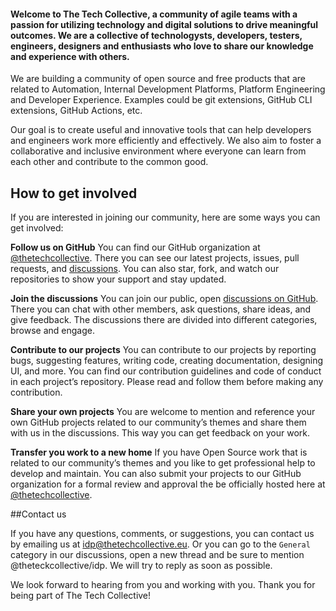 #### Welcome to The Tech Collective, a community of agile teams with a passion for utilizing technology and digital solutions to drive meaningful outcomes. We are a collective of technologysts, developers, testers, engineers, designers and enthusiasts who love to share our knowledge and experience with others.

We are building a community of open source and free products that are related to Automation, Internal Development Platforms, Platform Engineering and Developer Experience. Examples could be git extensions, GitHub CLI extensions, GitHub Actions, etc.

Our goal is to create useful and innovative tools that can help developers and engineers work more efficiently and effectively. We also aim to foster a collaborative and inclusive environment where everyone can learn from each other and contribute to the common good.

## How to get involved
If you are interested in joining our community, here are some ways you can get involved:

**Follow us on GitHub**  You can find our GitHub organization at [@thetechcollective](https://github.com/thetechcollective). There you can see our latest projects, issues, pull requests, and [discussions](https://github.com/orgs/thetechcollective/discussions). You can also star, fork, and watch our repositories to show your support and stay updated.

**Join the discussions** You can join our public, open [discussions on GitHub](https://github.com/orgs/thetechcollective/discussions). There you can chat with other members, ask questions, share ideas, and give feedback. The discussions there are divided into different categories, browse and engage.

**Contribute to our projects**  You can contribute to our projects by reporting bugs, suggesting features, writing code, creating documentation, designing UI, and more. You can find our contribution guidelines and code of conduct in each project’s repository. Please read and follow them before making any contribution.

**Share your own projects** You are welcome to mention and reference your own GitHub projects related to our community’s themes and share them with us in the discussions. This way you can get feedback on your work. 

**Transfer you work to a new home** If you have Open Source work that is related to our community’s themes and you like to get professional help to develop and maintain. You can also submit your projects to our GitHub organization for a formal review and approval the be officially hosted here at [@thetechcollective](https://github.com/thetechcollective).

##Contact us

If you have any questions, comments, or suggestions, you can contact us by emailing us at [idp@thetechcollective.eu](mailto:idp@thetechcollective.eu). Or you can go to the `General` category in our discussions, open a new thread and be sure to mention @theteckcollective/idp. We will try to reply as soon as possible.



We look forward to hearing from you and working with you. Thank you for being part of The Tech Collective!
